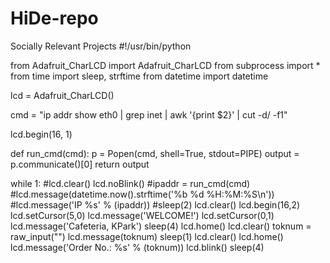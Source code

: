 # HiDe-repo
Socially Relevant Projects
#!/usr/bin/python

from Adafruit_CharLCD import Adafruit_CharLCD
from subprocess import *
from time import sleep, strftime
from datetime import datetime

lcd = Adafruit_CharLCD()

cmd = "ip addr show eth0 | grep inet | awk '{print $2}' | cut -d/ -f1"

lcd.begin(16, 1)


def run_cmd(cmd):
    p = Popen(cmd, shell=True, stdout=PIPE)
    output = p.communicate()[0]
    return output

while 1:
    #lcd.clear()
    lcd.noBlink()
    #ipaddr = run_cmd(cmd)
    #lcd.message(datetime.now().strftime('%b %d  %H:%M:%S\n'))
    #lcd.message('IP %s' % (ipaddr))
    #sleep(2)
    lcd.clear()
    lcd.begin(16,2)
    lcd.setCursor(5,0)
    lcd.message('WELCOME!')
    lcd.setCursor(0,1)
    lcd.message('Cafeteria, KPark')
    sleep(4)
    lcd.home()
    lcd.clear()
    toknum = raw_input("")
    lcd.message(toknum)
    sleep(1)
    lcd.clear()
    lcd.home()
    lcd.message('Order No.: %s' % (toknum))
    lcd.blink()
    sleep(4)

